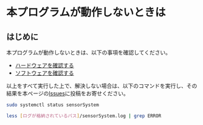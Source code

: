 # 本プログラムが動作しないときは
## はじめに
本プログラムが動作しないときは、以下の事項を確認してください。

- [ハードウェアを確認する](checkHardware.md)
- [ソフトウェアを確認する](checkSoftware.md)

以上をすべて実行した上で、解決しない場合は、以下のコマンドを実行し、その結果を本ページの[Issues](https://github.com/Tycoh/C3lessSensorSystem/issues/new)に投稿をお寄せください。

```sh
sudo systemctl status sensorSystem

less [ログが格納されているパス]/sensorSystem.log | grep ERROR
```